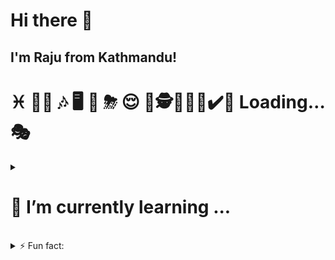 # Hi there 👋
## I'm Raju from Kathmandu!
<script>alert("Hey!")</script>
<!--
**rajukaji/rajukaji** is a ✨ _special_ ✨ repository because its `README.md` (this file) appears on your GitHub profile.

Here are some ideas to get you started: -->
# ♓ 👨‍🎓 🎶 🖥 🏫 ⛈ 😌 🎸🕵️👨🏻‍💻✔️🧐 Loading… 🎭

<details> 
    <summary>
        <h1>🌱 I’m currently learning ...</h1>
    </summary> 
    <br>
    <ul>
        <li> <a href=https://www.python.org/ target=_blank rel=noopener noreferrer> Python </a> </li>
        <li> <a href=https://dev.java/learn/ target=_blank rel=noopener noreferrer>  Java </a> </li>
        <li> <a href=https://www.learncpp.com/ target=_blank rel=noopener noreferrer> C++ </a> </li>
    </ul>
</details>
<br>

<details> 
    <summary> ⚡ Fun fact: </summary>
        Years ago, when I was backpacking across Western Europe, I was just outside Barcelona, hiking in the foothills of Mount Tibidabo. I was at the end of this path, and I came to a clearing, and there was a lake, very secluded, and there were tall trees all around. It was dead silent. Gorgeous. And across the lake I saw a beautiful woman, bathing herself. but she was crying...I hesitated, watching, struck by her beauty. And also by how her presence; the delicate curve of her back, the dark sweep of her hair, the graceful length of her limbs, even her tears, added to the majesty of my surroundings. I felt my own tears burning behind my eyes, not in sympathy, but in appreciation of such a perfect moment. She spied me before I could compose myself. But she didn't cry out. Instead, our eyes held and she smiled, enigmatically, fresh tears still spilling down her cheeks. I was frozen. I knew nothing about this woman, and yet, as we stood on opposite sides of a pool of water, thousands of miles from my own home and everyone I had ever known, I felt the most intense connection. Not just to her, but to the earth, the sky, the water between us. And also to the entirety of mankind. _ <b>Ken Adams</b> aka <b>Joey Tribbiani</b>
</details>

